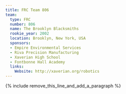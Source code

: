 ```yaml
---
title: FRC Team 806
team:
  type: FRC
  number: 806
  name: The Brooklyn Blacksmiths
  rookie_year: 2002
  location: Brooklyn, New York, USA
  sponsors:
  - Empire Environmental Services
  - Riva Precision Manufacturing
  - Xaverian High School
  - Fontbonne Hall Academy
  links:
    Website: http://xaverian.org/robotics
---
```


{% include remove_this_line_and_add_a_paragraph %}